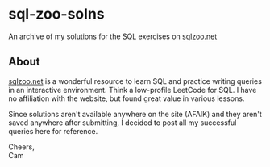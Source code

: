 # sql-zoo-solns
An archive of my solutions for the SQL exercises on [sqlzoo.net](https://sqlzoo.net) 

## About
[sqlzoo.net](https://sqlzoo.net) is a wonderful resource to learn SQL and practice writing queries in an interactive environment. Think a low-profile LeetCode for SQL. I have no affiliation with the website, but found great value in various lessons.

Since solutions aren't available anywhere on the site (AFAIK) and they aren't saved anywhere after submitting, I decided to post all my successful queries here for reference.

Cheers,<br>
Cam
